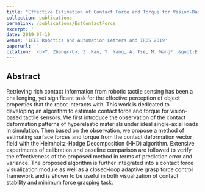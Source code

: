 ```yaml
---
title: "Effective Estimation of Contact Force and Torque for Vision-Based Tactile Sensors With Helmholtz–Hodge Decomposition"
collection: publications
permalink: /publications/EstContactForce
excerpt: ''
date: 2019-07-19
venue: 'IEEE Robotics and Automation Letters and IROS 2019'
paperurl: ''
citation: '<b>Y. Zhang</b>, Z. Kan, Y. Yang, A. Tse, M. Wang*. &quot;Effective Estimation of Contact Force and Torque for Vision-Based Tactile Sensors With Helmholtz–Hodge Decomposition.&quot; <i>IEEE Robotics and Automation Letters and IROS 2019</i>.'
---
```


## Abstract

Retrieving rich contact information from robotic tactile sensing has
been a challenging, yet significant task for the effective perception
of object properties that the robot interacts with. This work is
dedicated to developing an algorithm to estimate contact force and
torque for vision-based tactile sensors. We first introduce the
observation of the contact deformation patterns of hyperelastic
materials under ideal single-axial loads in simulation. Then based on
the observation, we propose a method of estimating surface forces and
torque from the contact deformation vector field with the
Helmholtz-Hodge Decomposition (HHD) algorithm. Extensive experiments of
calibration and baseline comparison are followed to verify the
effectiveness of the proposed method in terms of prediction error and
variance. The proposed algorithm is further integrated into a contact
force visualization module as well as a closed-loop adaptive grasp
force control framework and is shown to be useful in both visualization
of contact stability and minimum force grasping task.